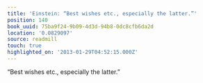 ```yaml
---
title: 'Einstein: “Best wishes etc., especially the latter.”'
position: 140
book_uuid: 75ba9f24-9b09-4d3d-94b8-0dc8cfb6da2d
location: '0.0829097'
source: readmill
touch: true
highlighted_on: '2013-01-29T04:52:15.000Z'
---
```


“Best wishes etc., especially the latter.”